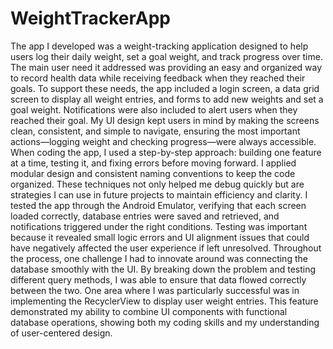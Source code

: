 # WeightTrackerApp
The app I developed was a weight-tracking application designed to help users log their daily weight, set a goal weight, and track progress over time. The main user need it addressed was providing an easy and organized way to record health data while receiving feedback when they reached their goals.
To support these needs, the app included a login screen, a data grid screen to display all weight entries, and forms to add new weights and set a goal weight. Notifications were also included to alert users when they reached their goal. My UI design kept users in mind by making the screens clean, consistent, and simple to navigate, ensuring the most important actions—logging weight and checking progress—were always accessible.
When coding the app, I used a step-by-step approach: building one feature at a time, testing it, and fixing errors before moving forward. I applied modular design and consistent naming conventions to keep the code organized. These techniques not only helped me debug quickly but are strategies I can use in future projects to maintain efficiency and clarity.
I tested the app through the Android Emulator, verifying that each screen loaded correctly, database entries were saved and retrieved, and notifications triggered under the right conditions. Testing was important because it revealed small logic errors and UI alignment issues that could have negatively affected the user experience if left unresolved.
Throughout the process, one challenge I had to innovate around was connecting the database smoothly with the UI. By breaking down the problem and testing different query methods, I was able to ensure that data flowed correctly between the two.
One area where I was particularly successful was in implementing the RecyclerView to display user weight entries. This feature demonstrated my ability to combine UI components with functional database operations, showing both my coding skills and my understanding of user-centered design.
